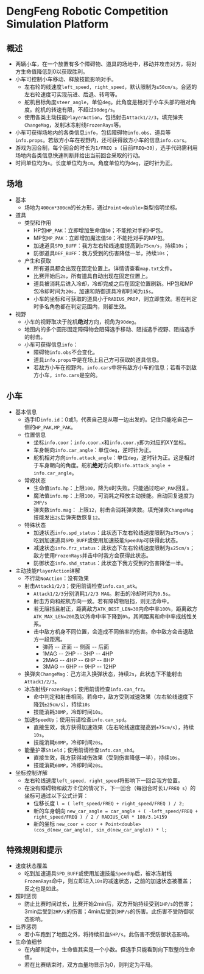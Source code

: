 # DengFeng Robotic Competition Simulation Platform

## 概述

- 两辆小车，在一个放置有多个障碍物、道具的场地中，移动并攻击对方，将对方生命值降低到0以获取胜利。
- 小车可控制小车移动、释放技能影响对手。
    - 左右轮的线速度`left_speed, right_speed`，默认限制为`±50cm/s`。合适的左右轮速度可实现前进、后退、转弯等。
    - 舵机目标角度`steer_angle`，单位`deg`。此角度是相对于小车头部的相对角度。舵机的转速有限，不超过`90deg/s`。
    - 使用各类主动技能`PlayerAction`，包括射击`Attack1/2/3`，填充弹夹`ChangeMag`，发射冰冻射线`FrozenRays`等。
- 小车可获得场地内的各类信息`info`，包括障碍物`info.obs`、道具等`info.props`。若敌方小车在视野内，还可获得敌方小车的信息`info.cars`。
- 游戏为回合制，每个回合的时长为`1/FREQ s`（目前`FREQ=30`），选手代码需利用场地内各类信息快速判断并给出当前回合采取的行动。
- 时间单位均为`s`。长度单位均为`cm`。角度单位均为`deg`，逆时针为正。

## 场地

- 基本
    - 场地为`400cm*300cm`的长方形，通过`Point<double>`类型指明坐标。
- 道具
    - 类型和作用
        - HP包`HP_PAK`：立即增加生命值`50`；不能抢对手的HP包。
        - MP包`MP_PAK`：立即增加魔法值`50`；不能抢对手的MP包。
        - 加速道具`SPD_BUFF`：我方左右轮线速度提高到`±75cm/s`，持续`10s`；
        - 防御道具`DEF_BUFF`：我方受到的伤害降低一半，持续`10s`；
    - 产生和获取
        - 所有道具都会出现在固定位置上。详情请查看`map.txt`文件。
        - 比赛开始后`2s`，所有道具自动出现在固定位置上。
        - 道具被消耗后进入冷却，冷却完成之后在固定位置刷新。HP包和MP包冷却时间为`20s`，加速和防御道具冷却时间为`15s`。
        - 小车的坐标和可获取的道具小于`RADIUS_PROP`，则立即生效。若在判定时多名角色都在判定范围内，则都生效。
- 视野
    - 小车的视野取决于舵机**绝对**方向，视角为`90deg`。
    - 地图内的多个圆形固定障碍物会阻碍选手移动、阻挡选手视野、阻挡选手的射击。
    - 小车可获得信息`info`：
        - 障碍物`info.obs`不会变化。
        - 道具`info.props`中是在场上且己方可获取的道具信息。
        - 若敌方小车在视野内，`info.cars`中将有敌方小车的信息；若看不到敌方小车，`info.cars`是空的。

## 小车

- 基本信息
    - 选手ID`info.id`：0或1，代表自己是从哪一边出发的。记住只能吃自己一侧的`HP_PAK,MP_PAK`。
    - 位置信息
        - 坐标`info.coor`：`info.coor.x`和`info.coor.y`即为对应的XY坐标。
        - 车身朝向`info.car_angle`：单位`deg`，逆时针为正。
        - 舵机相对方向`info.attack_angle`：单位`deg`，逆时针为正。这是相对于车身朝向的角度。舵机**绝对**方向即`info.attack_angle + info.car_angle`。
    - 常规状态
        - 生命值`info.hp`：上限`100`，降为`0`时失败。只能通过吃`HP_PAK`回复。
        - 魔法值`info.mp`：上限`100`，可消耗之释放主动技能。自动回复速度为`2MP/s`
        - 弹夹数`info.mag`： 上限`12`，射击会消耗弹夹数。填充弹夹`ChangeMag`技能发出`2s`后弹夹数恢复`12`。
    - 特殊状态
        - 加速状态`info.spd_status`：此状态下左右轮线速度限制为`±75cm/s`；吃到加速道具`SPD_BUFF`或使用加速技能`SpeedUp`可获得此状态。
        - 减速状态`info.frz_status`：此状态下左右轮线速度限制为`±25cm/s`；敌方使用`FrozenRays`并击中时我方会获得此状态。
        - 防御状态`info.shd_status`：此状态下我方受到的伤害降低一半。
- 主动技能`PlayerAction`详解
    - 不行动`NoAction`：没有效果
    - 射击`Attack1/2/3`；使用前请检查`info.can_atk`。
        - `Attack1/2/3`分别消耗`1/2/3 MAG`。射击的冷却时间为`0.5s`。
        - 射击方向和舵机方向一致。若有障碍物阻挡，则无法命中。
        - 若无阻挡且射正，距离敌方`ATK_BEST_LEN=30`内命中率`100%`，距离敌方`ATK_MAX_LEN=200`及以外命中率下降到`0%`，其间距离和命中率成线性关系。
        - 击中敌方机身不同位置，会造成不同倍率的伤害。命中敌方会击退敌方一段距离。
            - 弹药 -- 正面 -- 侧面 -- 后面
            - 1MAG -- 2HP  -- 3HP  -- 4HP
            - 2MAG -- 4HP  -- 6HP  -- 8HP
            - 3MAG -- 6HP  -- 9HP  -- 12HP
    - 换弹夹`ChangeMag`：己方进入换弹状态，持续`2s`，此状态下不能射击`Attack1/2/3`。
    - 冰冻射线`FrozenRays`；使用前请检查`info.can_frz`。
        - 命中判定和射击相同。若命中，敌方受到减速效果（左右轮线速度下降到`±25cm/s`），持续`10s`
        - 技能消耗`30MP`，冷却时间`10s`。
    - 加速`SpeedUp`；使用前请检查`info.can_spd`。
        - 直接生效，我方获得加速效果（左右轮线速度提高到`±75cm/s`），持续`10s`。
        - 技能消耗`60MP`，冷却时间`20s`。
    - 能量护罩`Shield`；使用前请检查`info.can_shd`。
        - 直接生效，我方获得减伤效果（受到伤害降低一半），持续`10s`。
        - 技能消耗`60MP`，冷却时间`20s`。
- 坐标控制详解
    - 左右轮线速度`left_speed, right_speed`将影响下一回合我方位置。
    - 在没有障碍物和敌方卡位的情况下，下一回合（每回合时长`1/FREQ s`）的坐标可通过以下公式计算：
        - 位移长度 `l = ( left_speed/FREQ + right_speed/FREQ ) / 2;`
        - 新的车身朝向 `new_car_angle = car_angle + ( -left_speed/FREQ + right_speed/FREQ ) / 2 / RADIUS_CAR * 180/3.14159`
        - 新的坐标 `new_coor = coor + Point<double>(cos_d(new_car_angle), sin_d(new_car_angle)) * l;`

## 特殊规则和提示

- 速度状态覆盖
    - 吃到加速道具`SPD_BUFF`或使用加速技能`SpeedUp`后，被冰冻射线`FrozenRays`命中，则立即进入`10s`的减速状态，之前的加速状态被覆盖；反之也是如此。
- 超时惩罚
    - 防止比赛时间过长，比赛开始2min后，双方开始持续受到`1HP/s`的伤害；3min后受到`2HP/s`的伤害；4min后受到`3HP/s`的伤害。此伤害不受防御状态影响。
- 出界惩罚
    - 若小车跑到了地图之外，将持续扣血`5HP/s`。此伤害不受防御状态影响。
- 生命值细节
    - 在内部判定中，生命值其实是一个小数。但选手只能看到向下取整的生命值。 
    - 若在比赛结束时，双方血量均显示为0，则判定为平局。
